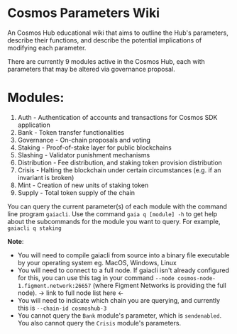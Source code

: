 # Cosmos Parameters Wiki
An Cosmos Hub educational wiki that aims to outline the Hub's parameters, describe their functions, and describe the potential implications of modifying each parameter.

There are currently 9 modules active in the Cosmos Hub, each with parameters that may be altered via governance proposal.

# Modules:
1. Auth - Authentication of accounts and transactions for Cosmos SDK application
2. Bank - Token transfer functionalities
3. Governance - On-chain proposals and voting
4. Staking - Proof-of-stake layer for public blockchains
5. Slashing - Validator punishment mechanisms
6. Distribution - Fee distribution, and staking token provision distribution
7. Crisis - Halting the blockchain under certain circumstances (e.g. if an invariant is broken)
8. Mint - Creation of new units of staking token
9. Supply - Total token supply of the chain

You can query the current parameter(s) of each module with the command line program `gaiacli`. Use the command `gaia q [module] -h` to get help about the subcommands for the module you want to query. For example, `gaiacli q staking `

**Note**:
- You will need to compile gaiacli from source into a binary file executable by your operating system eg. MacOS, Windows, Linux
- You will need to connect to a full node. If gaiacli isn't already configured for this, you can use this tag in your command `--node cosmos-node-1.figment.network:26657` (where Figment Networks is providing the full node). -> link to full node list here <-
- You will need to indicate which chain you are querying, and currently this is `--chain-id cosmoshub-3`
- You cannot query the `Bank` module's parameter, which is `sendenabled`. You also cannot query the `Crisis` module's parameters.

